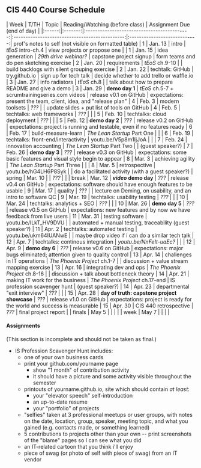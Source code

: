 ## CIS 440 Course Schedule

| Week   | T/TH    | Topic                                       | Reading/Watching (before class)                | Assignment Due (end of day)  |
|:------:|:-------:|:-------------------------------------------:|:----------------------------------------------:|:----------------------------:| prof's notes to self (not visible on formatted table)
| 1      | Jan. 13 | intro                                       | *tEoS* intro-ch.4                              | view projects or propose one | 
| 1      | Jan. 15 | idea generation                             | *29th drive webinar?*                          | capstone project signup      | form teams and do pen sketching exercise
| 2      | Jan. 20 | requirements                                | *tEoS* ch.9-10                                 |                              | build backlogs with silent grouping exercise
| 2      | Jan. 22 | techtalk: GitHub                            | try.github.io                                  | sign up for tech talk        | decide whether to add trello or waffle.io
| 3      | Jan. 27 | info radiators                              | *tEoS* ch.8                                    |                              | talk about how to prepare README and give a demo
| 3      | Jan. 29 | **demo day 1**                              | *tEoS* ch.5-7 + scrumtrainingseries.com videos | release v0.1 on GitHub       | expectations: present the team, client, idea, and "release plan"
| 4      | Feb. 3  | modern toolsets                             | *???*                                          |                              | update slides + put list of tools on GitHub
| 4      | Feb. 5  | techtalks: web frameworks                   | *???*                                          |                              | 
| 5      | Feb. 10 | techtalks: cloud deployment                 | *???*                                          |                              | 
| 5      | Feb. 12 | **demo day 2**                              | *???*                                          | release v0.2 on GitHub       | expectations: project is running and testable, even if no features ready
| 6      | Feb. 17 | build-measure-learn                         | *The Lean Startup* Part One                    |                              | 
| 6      | Feb. 19 | techtalks: front-end/interactivity          | youtu.be/V5p8m1IjJoA                           |                              | 
| 7      | Feb. 24 | innovation accounting                       | *The Lean Startup* Part Two                    |                              | (guest speaker?)
| 7      | Feb. 26 | **demo day 3**                              | *???*                                          | release v0.3 on GitHub       | expectations: some basic features and visual style begin to appear
| 8      | Mar. 3  | achieving agility                           | *The Lean Startup* Part Three                  |                              |
| 8      | Mar. 5  | retrospective                               | youtu.be/hG4LH6P8Syk                           |                              | do a facilitated activity (with a guest speaker?)
| spring | Mar. 10 |                                             | *???*                                          |                              |
| break  | Mar. 12 | ***video* demo day**                        | *???*                                          | release v0.4 on GitHub       | expectations: software should have enough features to be usable
| 9      | Mar. 17 | quality                                     | *???*                                          |                              | lecture on Deming, on usability, and an intro to software QC
| 9      | Mar. 19 | techtalks: usability testing                | *???*                                          |                              |
| 10     | Mar. 24 | techtalks: analytics + SEO                  | *???*                                          |                              |
| 10     | Mar. 26 | **demo day 5**                              | *???*                                          | release v0.5 on GitHub       | expectations: new features and by now we have feedback from live users
| 11     | Mar. 31 | testing software                            | youtu.be/ILkT_HV9DVU                           |                              | automated + manual testing, traceability (guest speaker?)
| 11     | Apr. 2  | techtalks: automated testing                | youtu.be/ukm64IUANwE                           |                              | maybe drop video if i can do a similar tech talk
| 12     | Apr. 7  | techtalks: continous integration            | *youtu.be/NnFeIt-uaEc?*                        |                              |
| 12     | Apr. 9  | **demo day 6**                              | *???*                                          | release v0.6 on GitHub       | expectations: major bugs eliminated; attention given to quality control
| 13     | Apr. 14 | challenges in IT operations                 | *The Phoenix Project* ch.1-7                   |                              | discussion + value stream mapping exercise
| 13     | Apr. 16 | integrating dev and ops                     | *The Phoenix Project* ch.8-16                  |                              | discussion + talk about bottleneck theory
| 14     | Apr. 21 | making IT work for the business             | *The Phoenix Project* ch.17-end                | IS profession scavenger hunt | (guest speaker?)
| 14     | Apr. 23 | departmental "exit interview"               | *???*                                          |                              |
| 15     | Apr. 28 | **day of truth: capstone project showcase** | *???*                                          | release v1.0 on GitHub       | expectations: project is ready for the world and success is measurable
| 15     | Apr. 30 | CIS 440 retrospective                       | *???*                                          | final project report         |
| finals | May 5   |                                             |                                                |                              |
| week   | May 7   |                                             |                                                |                              |

#### Assignments

(This section is incomplete and should not be taken as final.)

- IS Profession Scavenger Hunt includes:
    - one of your own business cards
    - print your github.com/yourname page
        - show "1 month" of contribution activity
        - it should have a picture and some activity visible throughout the semester
    - printouts of yourname.github.io, site which should contain *at least*:
        - your "elevator speech" self-introduction
        - an up-to-date resume
        - your "portfolio" of projects
    - "selfies" taken at 3 professional meetups or user groups, with notes on the date, location, group, speaker, meeting topic, and what you gained (e.g. contacts made, or something learned)
    - 5 contributions to projects other than your own -- print screenshots of the "blame" pages so I can see what you did
    - an IT-related cartoon that you think i'll enjoy
    - piece of swag (or photo of self with piece of swag) from an IT vendor
    
